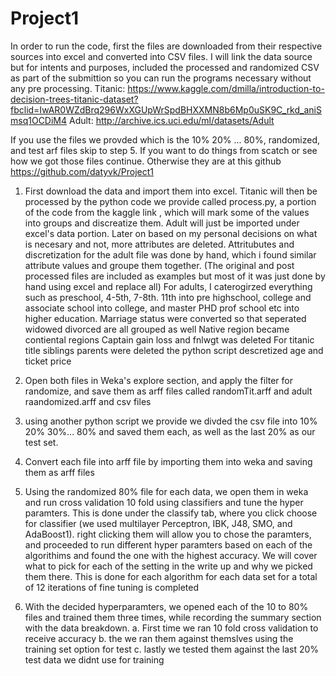 # Project1
In order to run the code, first the files are downloaded from their respective sources into excel and converted into CSV files. I will link the data source but for intents and purposes, included the processed and randomized CSV as part of the submittion so you can run the programs necessary without any pre processing.
Titanic: https://www.kaggle.com/dmilla/introduction-to-decision-trees-titanic-dataset?fbclid=IwAR0WZdBrq296WxXGUpWrSpdBHXXMN8b6Mp0uSK9C_rkd_aniSmsq1OCDiM4
Adult: http://archive.ics.uci.edu/ml/datasets/Adult


If you use the files we provded which is the 10% 20% ... 80%, randomized, and test  arf files skip to step 5. If you want to do things from scatch or see how we got those files continue. Otherwise they are at this github
https://github.com/datyvk/Project1

1. First download the data and import them into excel. Titanic will then be processed by the python code we provide called process.py, a portion of the code from the kaggle link , which will mark some of the values into groups and discreatize them. Adult will just be imported under excel's data portion. Later on based on my personal decisions on what is necesary and not, more attributes are deleted. Attritubutes and discretization for the adult file was done by hand, which i found similar attribute values and groupe them together. (The original and post processed files are included as examples but most of it was just done by hand using excel and replace all) 
	For adults, I caterogirzed everything such as preschool, 4-5th, 7-8th. 11th into pre highschool, college and associate school into college, and master PHD prof school etc into higher education.
	Marriage status were converted so that seperated widowed divorced are all grouped as well
	Native region became contiental regions
	Captain gain loss and fnlwgt was deleted
	For titanic title siblings parents were deleted
	the python script descretized age and ticket price

2. Open both files in Weka's explore section, and apply the filter for randomize, and save them as arff files called randomTit.arff and adult raandomized.arff and csv files

3. using another python script we provide we divded the csv file into 10% 20% 30%... 80% and saved them each, as well as the last 20% as our test set.

4. Convert each file into arff file by importing them into weka and saving them as arff files

5. Using the randomized 80% file for each data, we open them in weka and run cross validation 10 fold using classifiers and tune the hyper paramters. This is done under the 
classify tab, where you click choose for classifier (we used multilayer Perceptron, IBK, J48, SMO, and AdaBoost1). right clicking them will allow you to chose the paramters, and proceeded to run different hyper paramters based on each of the algorithims and found the one with the highest accuracy. We will cover what to pick for each of the setting in the write up and why we picked them there. This is done for each algorithm for each data set for a total of 12 iterations of fine tuning is completed

6. With the decided hyperparamters, we opened each of the 10 to 80% files and trained them three times, while recording the summary section with the data breakdown.
	a. First time we ran 10 fold cross validation to receive accuracy 
	b. the we ran them against themslves using the training set option for test
	c. lastly we tested them against the last 20% test data we didnt use for training


